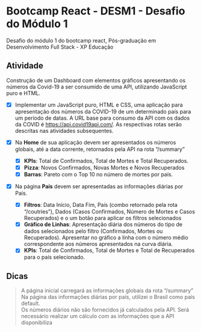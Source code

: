 # Bootcamp React - DESM1 - Desafio do Módulo 1

Desafio do módulo 1 do bootcamp react, Pós-graduação em Desenvolvimento Full Stack - XP Educação

## Atividade

Construção de um Dashboard com elementos gráficos apresentando os números da Covid-19 a ser consumido de uma API, utilizando JavaScript puro e HTML.

- [x] Implementar um JavaScript puro, HTML e CSS, uma aplicação para apresentação dos números da COVID-19 de um determinado país para um período de datas. A URL base para consumo da API com os dados da COVID é https://api.covid19api.com/. As respectivas rotas serão descritas nas atividades subsequentes.

- [x] Na **Home** de sua aplicação devem ser apresentados os números globais, até a data corrente, retornados pela API na rota “/summary”

  - [x] **KPIs**: Total de Confirmados, Total de Mortes e Total Recuperados.
  - [x] **Pizza**: Novos Confirmados, Novas Mortes e Novos Recuperados
  - [x] **Barras**: Pareto com o Top 10 no número de mortes por país.

- [x] Na página **País** devem ser apresentadas as informações diárias por País.

  - [x] **Filtros**: Data Início, Data Fim, País (combo retornado pela rota “/coutries”), Dados (Casos Confirmados, Número de Mortes e Casos Recuperados) e o um botão para aplicar os filtros selecionados
  - [x] **Gráfico de Linhas**: Apresentação diária dos números do tipo de dados selecionados pelo filtro (Confirmados, Mortes ou Recuperados). Apresentar no gráfico a linha com o número médio correspondente aos números apresentados na curva diária.
  - [x] **KPIs**: Total de Confirmados, Total de Mortes e Total de Recuperados para o país selecionado.

## Dicas

> A página inicial carregará as informações globais da rota “/summary”  
> Na página das informações diárias por país, utilizei o Brasil como país default.  
> Os números diários não são fornecidos já calculados pela API. Será necessário realizar um cálculo com as informações que a API disponibiliza
